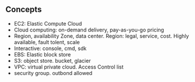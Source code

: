 
## Concepts
* EC2: Elastic Compute Cloud
* Cloud computing: on-demand delivery, pay-as-you-go pricing
* Region, availability Zone, data center. Region: legal, service, cost. Highly available, fault tolent, scale
* Interactive: console, cmd, sdk
* EBS: Elastic block store
* S3: object store. bucket, glacier
* VPC: virtual private cloud. Access Control list
* security group. outbond allowed

